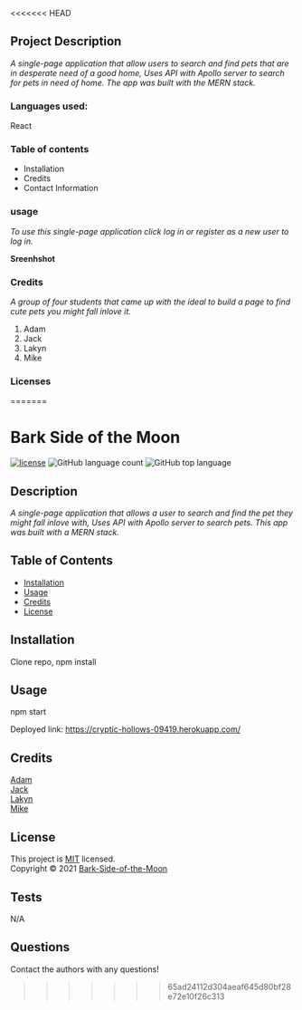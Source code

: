 
<<<<<<< HEAD
## Project Description

_A single-page application that allow users to search and find pets that are in desperate need of a good home, Uses API with Apollo server to search for pets in need of home. The app was built with the MERN stack._

### Languages used:

React

### Table of contents

- Installation
- Credits
- Contact Information

### usage

_To use this single-page application click log in or register as a new user to log in._

**Sreenhshot**

### Credits

_A group of four students that came up with the ideal to build a page to find cute pets you might fall inlove it._

1. Adam
2. Jack
3. Lakyn
4. Mike

### Licenses
=======
  # Bark Side of the Moon
  [![license](https://img.shields.io/badge/License-MIT-brightgreen.svg)](https://choosealicense.com/licenses/mit/)
  ![GitHub language count](https://img.shields.io/github/languages/count/adamgmcfadden/Bark-Side-of-the-Moon)
  ![GitHub top language](https://img.shields.io/github/languages/top/adamgmcfadden/Bark-Side-of-the-Moon)
  
  ## Description
  _A single-page application that allows a user to search and find the pet they might fall inlove with, Uses API with Apollo server to search pets. This app was built with a MERN stack._
  
  ## Table of Contents
  * [Installation](#installation)
  * [Usage](#usage)
  * [Credits](#credits)
  * [License](#license)
  ## Installation
  Clone repo, npm install
  
  ## Usage 
  npm start
  
  Deployed link:  https://cryptic-hollows-09419.herokuapp.com/

  ## Credits
  [Adam](https://github.com/adamgmcfadden)<br>[Jack](https://github.com/jackloveday-git)<br>[Lakyn](https://github.com/LakynFelix)<br>[Mike](https://github.com/Wizeeee)

  ## License
  This project is [MIT](https://choosealicense.com/licenses/mit/) licensed.<br />
  Copyright © 2021 [Bark-Side-of-the-Moon](https://github.com/adamgmcfadden/Bark-Side-of-the-Moon)

  
  ## Tests
  N/A
  ## Questions
  Contact the authors with any questions!<br>
  
>>>>>>> 65ad24112d304aeaf645d80bf28e72e10f26c313
